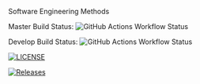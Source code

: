 Software Engineering Methods

Master Build Status: ![GitHub Actions Workflow Status](https://img.shields.io/github/actions/workflow/status/KelvinPompey-40718390/sem/main.yml?branch=master&style=flat-square)

Develop Build Status: ![GitHub Actions Workflow Status](https://img.shields.io/github/actions/workflow/status/KelvinPompey-40718390/sem/main.yml?branch=develop&style=flat-square)

[![LICENSE](https://img.shields.io/github/license/KelvinPompey-40718390/sem.svg?style=flat-square)](https://github.com/KelvinPompey-40718390/sem/blob/master/LICENSE)

[![Releases](https://img.shields.io/github/release/KelvinPompey-40718390/sem/all.svg?style=flat-square)](https://github.com/KelvinPompey-40718390/sem/releases)

